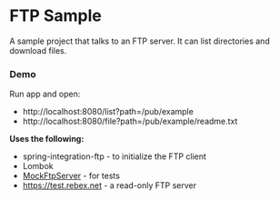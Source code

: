 # FTP Sample

A sample project that talks to an FTP server. 
It can list directories and download files.

### Demo
Run app and open:
- http://localhost:8080/list?path=/pub/example
- http://localhost:8080/file?path=/pub/example/readme.txt

**Uses the following:**
- spring-integration-ftp - to initialize the FTP client
- Lombok
- [MockFtpServer](http://mockftpserver.sourceforge.net/index.html) - for tests
- https://test.rebex.net - a read-only FTP server